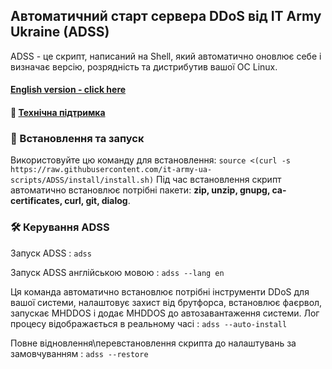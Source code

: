 ## Автоматичний старт сервера DDoS від IT Army Ukraine (ADSS)

ADSS - це скрипт, написаний на Shell, який автоматично оновлює себе і визначає версію, розрядність та дистрибутив вашої ОС Linux.

#### [English version - click here](/README-EN.md)
#### 💁 [Технічна підтримка](https://t.me/+H6PnjkydZX0xNDky)

### 💽 Встановлення та запуск

Використовуйте цю команду для встановлення:
`source <(curl -s https://raw.githubusercontent.com/it-army-ua-scripts/ADSS/install/install.sh)`
Під час встановлення скрипт автоматично встановлює потрібні пакети: **zip, unzip, gnupg, ca-certificates, curl, git, dialog**.

### 🛠 Керування ADSS

Запуск ADSS : 
`adss`

Запуск ADSS англійською мовою : 
`adss --lang en`

Ця команда автоматично встановлює потрібні інструменти DDoS для вашої системи, налаштовує захист від брутфорса, встановлює фаєрвол, запускає MHDDOS і додає MHDDOS до автозавантаження системи. Лог процесу відображається в реальному часі :
`adss --auto-install`

Повне відновлення\перевстановлення скрипта до налаштувань за замовчуванням :
`adss --restore`


